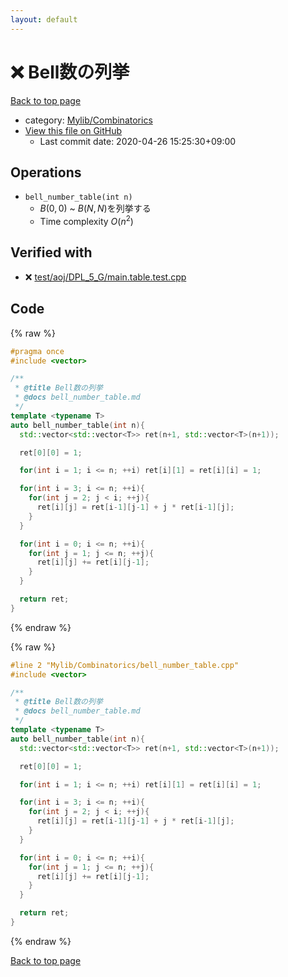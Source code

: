 ```yaml
---
layout: default
---
```


<!-- mathjax config similar to math.stackexchange -->
<script type="text/javascript" async
  src="https://cdnjs.cloudflare.com/ajax/libs/mathjax/2.7.5/MathJax.js?config=TeX-MML-AM_CHTML">
</script>
<script type="text/x-mathjax-config">
  MathJax.Hub.Config({
    TeX: { equationNumbers: { autoNumber: "AMS" }},
    tex2jax: {
      inlineMath: [ ['$','$'] ],
      processEscapes: true
    },
    "HTML-CSS": { matchFontHeight: false },
    displayAlign: "left",
    displayIndent: "2em"
  });
</script>

<script type="text/javascript" src="https://cdnjs.cloudflare.com/ajax/libs/jquery/3.4.1/jquery.min.js"></script>
<script src="https://cdn.jsdelivr.net/npm/jquery-balloon-js@1.1.2/jquery.balloon.min.js" integrity="sha256-ZEYs9VrgAeNuPvs15E39OsyOJaIkXEEt10fzxJ20+2I=" crossorigin="anonymous"></script>
<script type="text/javascript" src="../../../assets/js/copy-button.js"></script>
<link rel="stylesheet" href="../../../assets/css/copy-button.css" />


# :x: Bell数の列挙

<a href="../../../index.html">Back to top page</a>

* category: <a href="../../../index.html#8fcb53b240254087f9d87015c4533bd0">Mylib/Combinatorics</a>
* <a href="{{ site.github.repository_url }}/blob/master/Mylib/Combinatorics/bell_number_table.cpp">View this file on GitHub</a>
    - Last commit date: 2020-04-26 15:25:30+09:00




## Operations

- `bell_number_table(int n)`
	- $B(0,0)$ ~ $B(N,N)$を列挙する
	- Time complexity $O(n^2)$


## Verified with

* :x: <a href="../../../verify/test/aoj/DPL_5_G/main.table.test.cpp.html">test/aoj/DPL_5_G/main.table.test.cpp</a>


## Code

<a id="unbundled"></a>
{% raw %}
```cpp
#pragma once
#include <vector>

/**
 * @title Bell数の列挙
 * @docs bell_number_table.md
 */
template <typename T>
auto bell_number_table(int n){
  std::vector<std::vector<T>> ret(n+1, std::vector<T>(n+1));

  ret[0][0] = 1;

  for(int i = 1; i <= n; ++i) ret[i][1] = ret[i][i] = 1;

  for(int i = 3; i <= n; ++i){
    for(int j = 2; j < i; ++j){
      ret[i][j] = ret[i-1][j-1] + j * ret[i-1][j];
    }
  }

  for(int i = 0; i <= n; ++i){
    for(int j = 1; j <= n; ++j){
      ret[i][j] += ret[i][j-1];
    }
  }

  return ret;
}

```
{% endraw %}

<a id="bundled"></a>
{% raw %}
```cpp
#line 2 "Mylib/Combinatorics/bell_number_table.cpp"
#include <vector>

/**
 * @title Bell数の列挙
 * @docs bell_number_table.md
 */
template <typename T>
auto bell_number_table(int n){
  std::vector<std::vector<T>> ret(n+1, std::vector<T>(n+1));

  ret[0][0] = 1;

  for(int i = 1; i <= n; ++i) ret[i][1] = ret[i][i] = 1;

  for(int i = 3; i <= n; ++i){
    for(int j = 2; j < i; ++j){
      ret[i][j] = ret[i-1][j-1] + j * ret[i-1][j];
    }
  }

  for(int i = 0; i <= n; ++i){
    for(int j = 1; j <= n; ++j){
      ret[i][j] += ret[i][j-1];
    }
  }

  return ret;
}

```
{% endraw %}

<a href="../../../index.html">Back to top page</a>

